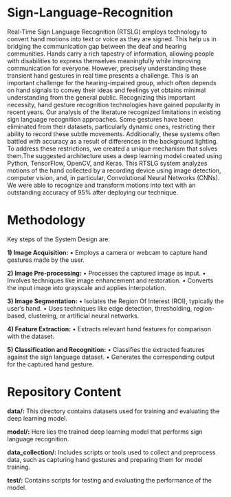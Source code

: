 # Sign-Language-Recognition
Real-Time Sign Language Recognition (RTSLG) employs technology to convert hand motions into text or voice as they are signed. This help us in bridging the communication gap between the deaf and hearing communities. Hands carry a rich tapestry of information, allowing people with disabilities to express themselves meaningfully while improving communication for everyone. However, precisely understanding these transient hand gestures in real time presents a challenge. This is an important challenge for the hearing-impaired group, which often depends on hand signals to convey their ideas and feelings yet obtains minimal understanding from the general public. Recognizing this important necessity, hand gesture recognition technologies have gained popularity in recent years. Our analysis of the literature recognized limitations in existing sign language recognition approaches. Some gestures have been eliminated from their datasets, particularly dynamic ones, restricting their ability to record these subtle movements. Additionally, these systems often battled with accuracy as a result of differences in the background lighting. To address these restrictions, we created a unique mechanism that solves them.The suggested architecture uses a deep learning model created using Python, TensorFlow, OpenCV, and Keras. This RTSLG system analyzes motions of the hand collected by a recording device using image detection, computer vision, and, in particular, Convolutional Neural Networks (CNNs). We were able to recognize and transform motions into text with an outstanding  accuracy of 95% after deploying our technique.

# Methodology
Key steps of the System Design are:

**1) Image Acquisition:**
• Employs a camera or webcam to capture hand gestures made by the user.

**2) Image Pre-processing:**
• Processes the captured image as input.
• Involves techniques like image enhancement and restoration.
• Converts the input image into grayscale and applies interpolation.

**3) Image Segmentation:**
• Isolates the Region Of Interest (ROI), typically the user’s hand.
• Uses techniques like edge detection, thresholding, region-based, clustering, or artificial neural networks.

**4) Feature Extraction:**
• Extracts relevant hand features for comparison with the dataset.

**5) Classification and Recognition:**
• Classifies the extracted features against the sign language dataset.
• Generates the corresponding output for the captured hand gesture.


# Repository Content
**data/:** This directory contains datasets used for training and evaluating the deep learning model. 

**model/:** Here lies the trained deep learning model that performs sign language recognition.

**data_collection/:** Includes scripts or tools used to collect and preprocess data, such as capturing hand gestures and preparing them for model training.

**test/:** Contains scripts for testing and evaluating the performance of the model.
